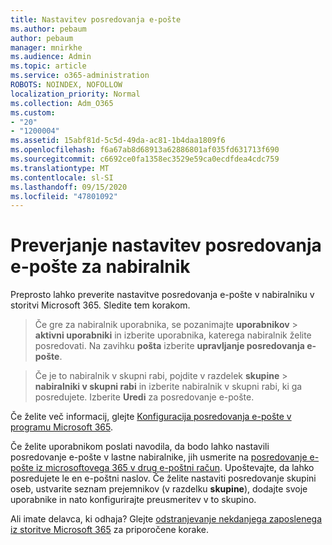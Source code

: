 ```yaml
---
title: Nastavitev posredovanja e-pošte
ms.author: pebaum
author: pebaum
manager: mnirkhe
ms.audience: Admin
ms.topic: article
ms.service: o365-administration
ROBOTS: NOINDEX, NOFOLLOW
localization_priority: Normal
ms.collection: Adm_O365
ms.custom:
- "20"
- "1200004"
ms.assetid: 15abf81d-5c5d-49da-ac81-1b4daa1809f6
ms.openlocfilehash: f6a67ab8d68913a62886801af035fd631713f690
ms.sourcegitcommit: c6692ce0fa1358ec3529e59ca0ecdfdea4cdc759
ms.translationtype: MT
ms.contentlocale: sl-SI
ms.lasthandoff: 09/15/2020
ms.locfileid: "47801092"
---
```

# <a name="check-the-email-forwarding-settings-for-a-mailbox"></a>Preverjanje nastavitev posredovanja e-pošte za nabiralnik

Preprosto lahko preverite nastavitve posredovanja e-pošte v nabiralniku v storitvi Microsoft 365. Sledite tem korakom.
  
> Če gre za nabiralnik uporabnika, se pozanimajte **uporabnikov** \> **aktivni uporabniki** in izberite uporabnika, katerega nabiralnik želite posredovati. Na zavihku **pošta** izberite **upravljanje posredovanja e-pošte**.

> Če je to nabiralnik v skupni rabi, pojdite v razdelek **skupine** \> **nabiralniki v skupni rabi** in izberite nabiralnik v skupni rabi, ki ga posredujete. Izberite **Uredi** za posredovanje e-pošte.

Če želite več informacij, glejte [Konfiguracija posredovanja e-pošte v programu Microsoft 365](https://docs.microsoft.com/microsoft-365/admin/email/configure-email-forwarding).
  
Če želite uporabnikom poslati navodila, da bodo lahko nastavili posredovanje e-pošte v lastne nabiralnike, jih usmerite na [posredovanje e-pošte iz microsoftovega 365 v drug e-poštni račun](https://support.office.com/article/Forward-email-from-Office-365-to-another-email-account-1ed4ee1e-74f8-4f53-a174-86b748ff6a0e). Upoštevajte, da lahko posredujete le en e-poštni naslov. Če želite nastaviti posredovanje skupini oseb, ustvarite seznam prejemnikov (v razdelku **skupine**), dodajte svoje uporabnike in nato konfigurirajte preusmeritev v to skupino.
  
Ali imate delavca, ki odhaja? Glejte [odstranjevanje nekdanjega zaposlenega iz storitve Microsoft 365](https://docs.microsoft.com/microsoft-365/admin/add-users/remove-former-employee) za priporočene korake.